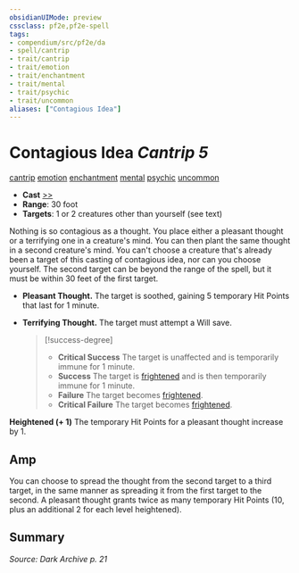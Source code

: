 ```yaml
---
obsidianUIMode: preview
cssclass: pf2e,pf2e-spell
tags:
- compendium/src/pf2e/da
- spell/cantrip
- trait/cantrip
- trait/emotion
- trait/enchantment
- trait/mental
- trait/psychic
- trait/uncommon
aliases: ["Contagious Idea"]
---
```

# Contagious Idea *Cantrip 5*   
[cantrip](cantrip.md "Cantrip Spell Trait")  [emotion](emotion.md "Emotion Effect Trait")  [enchantment](enchantment.md "Enchantment School Trait")  [mental](mental.md "Mental Effect Trait")  [psychic](Reference/Rules/Traits/psychic-da.md "Psychic Class Trait")  [uncommon](uncommon.md "Uncommon Rarity Trait")  

- **Cast** [>>](chapter-9-playing-the-game.md#Actions "Two-Action") 
- **Range**: 30 foot
- **Targets**: 1 or 2 creatures other than yourself (see text)

Nothing is so contagious as a thought. You place either a pleasant thought or a terrifying one in a creature's mind. You can then plant the same thought in a second creature's mind. You can't choose a creature that's already been a target of this casting of contagious idea, nor can you choose yourself. The second target can be beyond the range of the spell, but it must be within 30 feet of the first target.

- **Pleasant Thought.** The target is soothed, gaining 5 temporary Hit Points that last for 1 minute.
- **Terrifying Thought.** The target must attempt a Will save.  
  
    > [!success-degree]   
    > - **Critical Success** The target is unaffected and is temporarily immune for 1 minute.  
    > - **Success** The target is [frightened](conditions.md#Frightened) and is then temporarily immune for 1 minute.  
    > - **Failure** The target becomes [frightened](conditions.md#Frightened).  
    > - **Critical Failure** The target becomes [frightened](conditions.md#Frightened).

**Heightened (+ 1)** The temporary Hit Points for a pleasant thought increase by 1.

## Amp

You can choose to spread the thought from the second target to a third target, in the same manner as spreading it from the first target to the second. A pleasant thought grants twice as many temporary Hit Points (10, plus an additional 2 for each level heightened).

## Summary

*Source: Dark Archive p. 21*